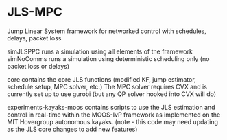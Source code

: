# JLS-MPC
Jump Linear System framework for networked control with schedules, delays, packet loss

simJLSPPC runs a simulation using all elements of the framework
simNoComms runs a simulation using deterministic scheduling only (no packet loss or delays)

core contains the core JLS functions (modified KF, jump estimator, schedule setup, MPC solver, etc.)
The MPC solver requires CVX and is currently set up to use gurobi (but any QP solver hooked into CVX will do)

experiments-kayaks-moos contains scripts to use the JLS estimation and control in real-time within the MOOS-IvP framework as implemented on the MIT Hovergroup autonomous kayaks.  (note - this code may need updating as the JLS core changes to add new features)



